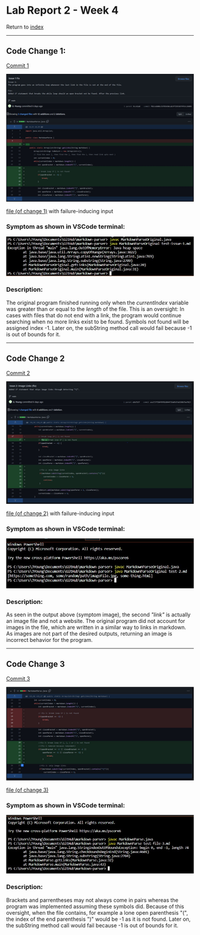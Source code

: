# Lab Report 2 - Week 4

Return to [index](https://jl-young.github.io/cse15l-lab-reports/)

---
## Code Change 1: 

[Commit 1](https://github.com/JL-Young/markdown-parser/commit/f82ced60bc55f85450cab3ff2955879f63c26885)

![change-1](lab-report-2/markdown-parser_change-1-code.jpg)

[file (of change 1)](https://jl-young.github.io/cse15l-lab-reports/lab-report-2/test-issue-1.md) with failure-inducing input

### Symptom as shown in VSCode terminal:

![change-1-symptom](lab-report-2/markdown-parser_change-1_symptom.jpg)

### Description:

The original program finished running only when the _currentIndex_ variable was greater than or equal to the _length_ of the file. This is an oversight: In cases with files that do not end with a link, the program would continue searching when no more links exist to be found. Symbols not found will be assigned index -1. Later on, the subString method call would fail because -1 is out of bounds for it.

---

## Code Change 2

[Commit 2](https://github.com/JL-Young/markdown-parser/commit/ace737f584f6f02d844f39a05d7eb598b7ba7023)

![change-2](lab-report-2/markdown-parser_change-2-code.jpg)

[file (of change 2)](https://jl-young.github.io/cse15l-lab-reports/lab-report-2/test-2.md) with failure-inducing input

### Symptom as shown in VSCode terminal:

![change-2-symptom](lab-report-2/markdown-parser_change-2_symptom.jpg)

### Description:
As seen in the output above (symptom image), the second _"link"_ is actually an image file and not a website. The original program did not account for images in the file, which are written in a similar way to links in markdown. As images are not part of the desired outputs, returning an image is incorrect behavior for the program.

---

## Code Change 3
[Commit 3]()

![change-3](lab-report-2/markdown-parser_change-3-code.jpg)

[file (of change 3)](https://jl-young.github.io/cse15l-lab-reports/lab-report-2/test-file-3.md)

### Symptom as shown in VSCode terminal:

![change-3-symptom](lab-report-2/markdown-parser_change-3_symptom.jpg)

### Description:
Brackets and parrentheses may not always come in pairs whereas the program was implemented assuming these symbols did. Because of this oversight, when the file contains, for example a lone open parenthesis "(", the index of the end parenthesis ")" would be -1 as it is not found. Later on, the subString method call would fail because -1 is out of bounds for it.